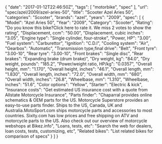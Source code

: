{
    "date": "2017-01-12T22:46:50Z",
    "tags": [
        "motorbike",
        "spec"
    ],
    "url": "spec\/azel\/2009\/azel-aries-50",
    "title": "Scooter Azel Aries 50",
    "categories": "Scooter",
    "brands": "azel",
    "years": "2009",
    "spec": [
        {
            "Model": "Azel Aries 50",
            "Year": "2009",
            "Category": "Scooter",
            "Rating": "Do you know this bike?Click here to rate it. We miss 2 votes to show the rating",
            "Displacement, ccm": "50.00",
            "Displacement, cubic inches": "3.05",
            "Engine type": "Single cylinder, four-stroke",
            "Power, HP": "3.00",
            "Fuel system": "Carburettor",
            "Ignition": "C.D.I",
            "Cooling system": "Air",
            "Gearbox": "Automatic",
            "Transmission type,final drive": "Belt",
            "Front tyre": "3.00-10",
            "Rear tyre": "3.00-10",
            "Front brakes": "Single disc",
            "Rear brakes": "Expanding brake (drum brake)",
            "Dry weight, kg": "84.0",
            "Dry weight, pounds": "185.2",
            "Power\/weight ratio, HP\/kg": "0.0357",
            "Overall height, mm": "1.170",
            "Overall height, inches": "46.1",
            "Overall length, mm": "1.830",
            "Overall length, inches": "72.0",
            "Overall width, mm": "680",
            "Overall width, inches": "26.8",
            "Wheelbase, mm": "1.310",
            "Wheelbase, inches": "51.6",
            "Color options": "Yellow",
            "Starter": "Electric & kick",
            "Insurance costs": "Get estimated US insurance cost with a quote from Allstate Motorcycle Insurance",
            "Parts finder": "Chaparral provides online schematics & OEM parts for the US.   Motorcycle Superstore provides an easy-to-use parts finder. Ships to the US, Canada, UK and Australia.MotoSport.com ships motorcycle parts and accessories to most countries.    Sixity.com has low prices and free shipping on ATV and motorcycle parts to the US. Also check out our overview of motorcycle webshops at Bikez.info",
            "Loans, tests, etc": "Search the web for dealers, loan costs, tests, customizing, etc",
            "Related bikes": "List related bikes for comparison of specs"
        }
    ]
}